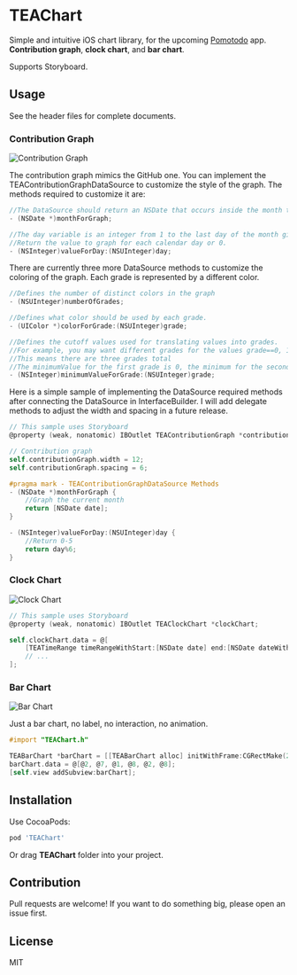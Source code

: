# TEAChart

Simple and intuitive iOS chart library, for the upcoming [Pomotodo](http://pomotodo.com/) app. **Contribution graph**, **clock chart**, and **bar chart**.

Supports Storyboard.

## Usage

See the header files for complete documents.

### Contribution Graph

![Contribution Graph](http://i.imgur.com/9JsSt23.png)

The contribution graph mimics the GitHub one. You can implement the TEAContributionGraphDataSource to customize the style of the graph. 
The methods required to customize it are:
```objective-c
//The DataSource should return an NSDate that occurs inside the month to graph
- (NSDate *)monthForGraph;

//The day variable is an integer from 1 to the last day of the month given by monthForGraph
//Return the value to graph for each calendar day or 0.
- (NSInteger)valueForDay:(NSUInteger)day;
```
There are currently three more DataSource methods to customize the coloring of the graph. 
Each grade is represented by a different color.
```objective-c
//Defines the number of distinct colors in the graph
- (NSUInteger)numberOfGrades;

//Defines what color should be used by each grade.
- (UIColor *)colorForGrade:(NSUInteger)grade;

//Defines the cutoff values used for translating values into grades.
//For example, you may want different grades for the values grade==0, 1 <= grade < 5, 5 <= grade.
//This means there are three grades total
//The minimumValue for the first grade is 0, the minimum for the second grade is 1, and the minimum for the third grade is 5
- (NSInteger)minimumValueForGrade:(NSUInteger)grade;
```

Here is a simple sample of implementing the DataSource required methods after connecting the DataSource in InterfaceBuilder.
I will add delegate methods to adjust the width and spacing in a future release.
```objective-c
// This sample uses Storyboard
@property (weak, nonatomic) IBOutlet TEAContributionGraph *contributionGraph;

// Contribution graph
self.contributionGraph.width = 12;
self.contributionGraph.spacing = 6;

#pragma mark - TEAContributionGraphDataSource Methods
- (NSDate *)monthForGraph {
	//Graph the current month
    return [NSDate date];
}

- (NSInteger)valueForDay:(NSUInteger)day {
	//Return 0-5
    return day%6;
}
```

### Clock Chart

![Clock Chart](http://i.imgur.com/dbk0a5f.png)

```objective-c
// This sample uses Storyboard
@property (weak, nonatomic) IBOutlet TEAClockChart *clockChart;

self.clockChart.data = @[
    [TEATimeRange timeRangeWithStart:[NSDate date] end:[NSDate dateWithTimeIntervalSinceNow:3600]],
    // ...
];
```

### Bar Chart

![Bar Chart](http://i.imgur.com/ScJksKh.png)

Just a bar chart, no label, no interaction, no animation.

```objective-c
#import "TEAChart.h"

TEABarChart *barChart = [[TEABarChart alloc] initWithFrame:CGRectMake(20, 20, 100, 40)];
barChart.data = @[@2, @7, @1, @8, @2, @8];
[self.view addSubview:barChart];
```

## Installation

Use CocoaPods:

```ruby
pod 'TEAChart'
```

Or drag **TEAChart** folder into your project.

## Contribution

Pull requests are welcome! If you want to do something big, please open an issue first.

## License

MIT
